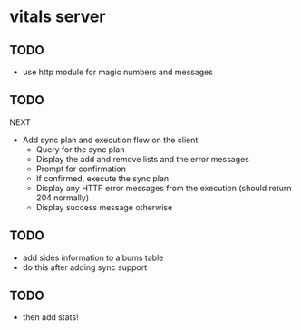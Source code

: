 # vitals server

## TODO

* use http module for magic numbers and messages

## TODO

NEXT

- Add sync plan and execution flow on the client
  - Query for the sync plan
  - Display the add and remove lists and the error messages
  - Prompt for confirmation
  - If confirmed, execute the sync plan
  - Display any HTTP error messages from the execution (should return 204 normally)
  - Display success message otherwise

## TODO

- add sides information to albums table
- do this after adding sync support

## TODO

- then add stats!
